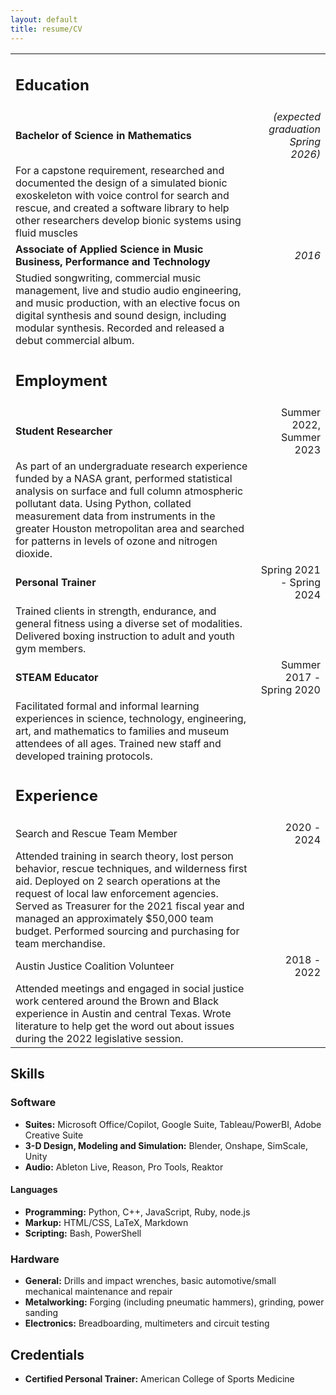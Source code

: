 ```yaml
---
layout: default
title: resume/CV
---
```

|                                                                                                                                                                                                                                                                                                                                                 |                                     |
|-------------------------------------------------------------------------------------------------------------------------------------------------------------------------------------------------------------------------------------------------------------------------------------------------------------------------------------------------|------------------------------------:|
| <h2>Education</h2>                                                                                                                                                                                                                                                                                                                              |                                     |
| **Bachelor of Science in Mathematics**                                                                                                                                                                                                                                                                                                          | *(expected graduation Spring 2026)* |
| For a capstone requirement, researched and documented the design of a simulated bionic exoskeleton with voice control for search and rescue, and created a software library to help other researchers develop bionic systems using fluid muscles                                                                                                |                                     |
| **Associate of Applied Science in Music Business, Performance and Technology**                                                                                                                                                                                                                                                                  |                              *2016* |
| Studied songwriting, commercial music management, live and studio audio engineering, and music production, with an elective focus on digital synthesis and sound design, including modular synthesis. Recorded and released a debut commercial album.                                                                                           |                                     |
| <h2>Employment</h2>                                                                                                                                                                                                                                                                                                                             |                                     |
| **Student Researcher**                                                                                                                                                                                                                                                                                                                          |            Summer 2022, Summer 2023 |
| As part of an undergraduate research experience funded by a NASA grant, performed statistical analysis on surface and full column atmospheric pollutant data. Using Python, collated measurement data from instruments in the greater Houston metropolitan area and searched for patterns in levels of ozone and nitrogen dioxide.              |                                     |
| **Personal Trainer**                                                                                                                                                                                                                                                                                                                            |           Spring 2021 - Spring 2024 |
| Trained clients in strength, endurance, and general fitness using a diverse set of modalities. Delivered boxing instruction to adult and youth gym members.                                                                                                                                                                                     |                                     |
| **STEAM Educator**                                                                                                                                                                                                                                                                                                                              |           Summer 2017 - Spring 2020 |
| Facilitated formal and informal learning experiences in science, technology, engineering, art, and mathematics to families and museum attendees of all ages. Trained new staff and developed training protocols.                                                                                                                                |                                     |
| <h2>Experience</h2>                                                                                                                                                                                                                                                                                                                             |                                     |
| Search and Rescue Team Member                                                                                                                                                                                                                                                                                                                   |                         2020 - 2024 |
| Attended training in search theory, lost person behavior, rescue techniques, and wilderness first aid. Deployed on 2 search operations at the request of local law enforcement agencies. Served as Treasurer for the 2021 fiscal year and managed an approximately $50,000 team budget. Performed sourcing and purchasing for team merchandise. |                                     |
| Austin Justice Coalition Volunteer                                                                                                                                                                                                                                                                                                              |                         2018 - 2022 |
| Attended meetings and engaged in social justice work centered around the Brown and Black experience in Austin and central Texas. Wrote literature to help get the word out about issues during the 2022 legislative session.                                                                                                                    |                                     |


Skills
------

### Software

- **Suites:** Microsoft Office/Copilot, Google Suite, Tableau/PowerBI, Adobe Creative Suite
- **3-D Design, Modeling and Simulation:** Blender, Onshape, SimScale, Unity
- **Audio:** Ableton Live, Reason, Pro Tools, Reaktor

#### Languages

- **Programming:** Python, C++, JavaScript, Ruby, node.js
- **Markup:** HTML/CSS, LaTeX, Markdown
- **Scripting:** Bash, PowerShell

### Hardware
- **General:** Drills and impact wrenches, basic automotive/small mechanical maintenance and repair
- **Metalworking:** Forging (including pneumatic hammers), grinding, power sanding
- **Electronics:** Breadboarding, multimeters and circuit testing

Credentials
-----------
- **Certified Personal Trainer:** American College of Sports Medicine